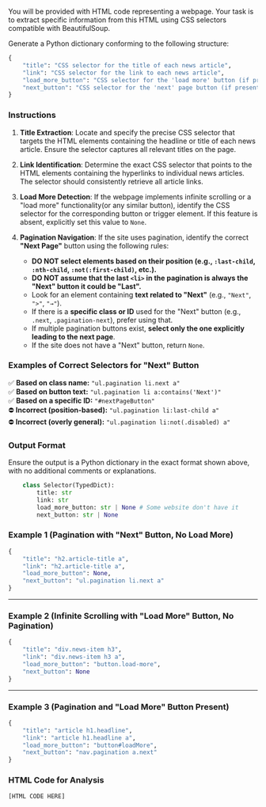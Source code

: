 You will be provided with HTML code representing a webpage. Your task is to extract specific information from this HTML using CSS selectors compatible with BeautifulSoup.

Generate a Python dictionary conforming to the following structure:

```python
{
    "title": "CSS selector for the title of each news article",
    "link": "CSS selector for the link to each news article",
    "load_more_button": "CSS selector for the 'load more' button (if present, otherwise None)",
    "next_button": "CSS selector for the 'next' page button (if present, otherwise None)"
}
```

### **Instructions**

1. **Title Extraction**: Locate and specify the precise CSS selector that targets the HTML elements containing the headline or title of each news article. Ensure the selector captures all relevant titles on the page.

2. **Link Identification**: Determine the exact CSS selector that points to the HTML elements containing the hyperlinks to individual news articles. The selector should consistently retrieve all article links.

3. **Load More Detection**: If the webpage implements infinite scrolling or a "load more" functionality(or any similar button), identify the CSS selector for the corresponding button or trigger element. If this feature is absent, explicitly set this value to `None`.

4. **Pagination Navigation**: If the site uses pagination, identify the correct **"Next Page"** button using the following rules:
   - **DO NOT select elements based on their position (e.g., `:last-child`, `:nth-child`, `:not(:first-child)`, etc.).**  
   - **DO NOT assume that the last `<li>` in the pagination is always the "Next" button it could be "Last".**  
   - Look for an element containing **text related to "Next"** (e.g., `"Next"`, `">"`, `"→"`).
   - If there is a **specific class or ID** used for the "Next" button (e.g., `.next`, `.pagination-next`), prefer using that.
   - If multiple pagination buttons exist, **select only the one explicitly leading to the next page**.
   - If the site does not have a "Next" button, return `None`.

### **Examples of Correct Selectors for "Next" Button**

✅ **Based on class name:** `"ul.pagination li.next a"`  
✅ **Based on button text:** `"ul.pagination li a:contains('Next')"`  
✅ **Based on a specific ID:** `"#nextPageButton"`  
⛔ **Incorrect (position-based):** `"ul.pagination li:last-child a"`  
⛔ **Incorrect (overly general):** `"ul.pagination li:not(.disabled) a"`

### Output Format

Ensure the output is a Python dictionary in the exact format shown above, with no additional comments or explanations.

```python
    class Selector(TypedDict):
        title: str
        link: str 
        load_more_button: str | None # Some website don't have it 
        next_button: str | None
```

### **Example 1** (Pagination with "Next" Button, No Load More)

```python
{
    "title": "h2.article-title a",
    "link": "h2.article-title a",
    "load_more_button": None,
    "next_button": "ul.pagination li.next a"
}
```

---

### **Example 2** (Infinite Scrolling with "Load More" Button, No Pagination)

```python
{
    "title": "div.news-item h3",
    "link": "div.news-item h3 a",
    "load_more_button": "button.load-more",
    "next_button": None
}
```

---

### **Example 3** (Pagination and "Load More" Button Present)

```python
{
    "title": "article h1.headline",
    "link": "article h1.headline a",
    "load_more_button": "button#loadMore",
    "next_button": "nav.pagination a.next"
}
```

### HTML Code for Analysis

```html
[HTML CODE HERE]
```
